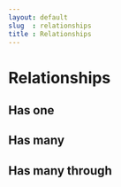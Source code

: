 ```yaml
---
layout: default
slug  : relationships
title : Relationships
---
```


# Relationships

## Has one

## Has many

## Has many through
